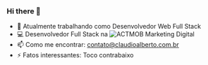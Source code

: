 ### Hi there 👋

<!--
**claudioalberto/claudioalberto** is a ✨ _special_ ✨ repository because its `README.md` (this file) appears on your GitHub profile.

Here are some ideas to get you started:

- 🔭 I’m currently working on Web Full Stack Development
- 📫 How to reach me: contato@claudioalberto.com.br
- ⚡ Fun fact: Bass Player
-->

- 🔭 Atualmente trabalhando como Desenvolvedor Web Full Stack
- 💻 Desenvolvedor Full Stack na ![ACTMOB Marketing Digital](https://actmob.com/)
- 📫 Como me encontrar: contato@claudioalberto.com.br
- ⚡ Fatos interessantes: Toco contrabaixo

